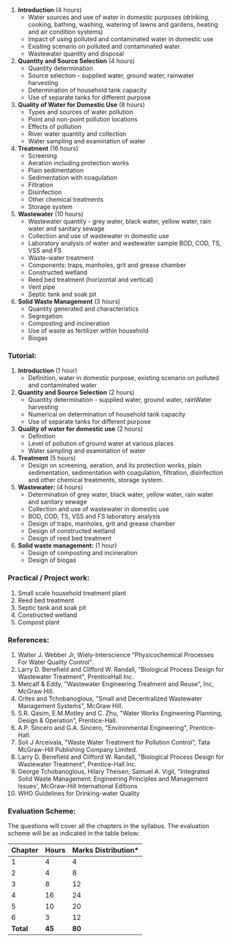 1. **Introduction** (4 hours)
    * Water sources and use of water in domestic purposes (drinking, cooking, bathing, washing, watering of lawns and gardens, heating and air condition systems)
    * Impact of using polluted and contaminated water in domestic use
    * Existing scenario on polluted and contaminated water.
    * Wastewater quantity and disposal
2. **Quantity and Source Selection** (4 hours)
    * Quantity determination
    * Source selection - supplied water, ground water, rainwater harvesting
    * Determination of household tank capacity
    * Use of separate tanks for different purpose
3. **Quality of Water for Domestic Use** (8 hours)
    * Types and sources of water pollution
    * Point and non-point pollution locations
    * Effects of pollution
    * River water quantity and collection
    * Water sampling and examination of water
4. **Treatment** (16 hours)
    * Screening
    * Aeration including protection works
    * Plain sedimentation
    * Sedimentation with coagulation
    * Filtration
    * Disinfection
    * Other chemical treatments
    * Storage system
5. **Wastewater** (10 hours)
    * Wastewater quantity - grey water, black water, yellow water, rain water and sanitary sewage
    * Collection and use of wastewater in domestic use
    * Laboratory analysis of water and wastewater sample BOD, COD, TS, VSS and FS
    * Waste-water treatment
    * Components: traps, manholes, grit and grease chamber
    * Constructed wetland
    * Reed bed treatment (horizontal and vertical)
    * Vent pipe
    * Septic tank and soak pit
6. **Solid Waste Management** (3 hours)
    * Quantity generated and characteristics
    * Segregation
    * Composting and incineration
    * Use of waste as fertilizer within household
    * Biogas

### Tutorial:

1. **Introduction** (1 hour)
    * Definition, water in domestic purpose, existing scenario on polluted and contaminated water
2. **Quantity and Source Selection** (2 hours)
    * Quantity determination - supplied water, ground water, rainWater harvesting
    * Numerical on determination of household tank capacity
    * Use of separate tanks for different purpose
3. **Quality of water for domestic use** (2 hours)
    * Definition
    * Level of pollution of ground water at various places
    * Water sampling and examination of water
4. **Treatment** (5 hours)
    * Design on screening, aeration, and its protection works, plain sedimentation, sedimentation with coagulation, filtration, disinfection and other chemical treatments, storage system.
5. **Wastewater:** (4 hours)
    * Determination of grey water, black water, yellow water, rain water and sanitary sewage
    * Collection and use of wastewater in domestic use
    * BOD, COD, TS, VSS and FS laboratory analysis
    * Design of traps, manholes, grit and grease chamber
    * Design of constructed wetland
    * Design of reed bed treatment
6. **Solid waste management:** (1 hour)
    * Design of composting and incineration
    * Design of biogas

### Practical / Project work:

1. Small scale household treatment plant
2. Reed bed treatment
3. Septic tank and soak pit
4. Constructed wetland
5. Compost plant

### References:

1. Walter J. Webber Jr, Wiely-Interscience "Physicochemical Processes For Water Quality Control".
2. Larry D. Benefield and Clifford W. Randall, "Biological Process Design for Wastewater Treatment", PrenticeHall Inc.
3. Metcalf & Eddy, "Wastewater Engineering Treatment and Reuse", Inc, McGraw Hill.
4. Crites and Tchobanoglous, "Small and Decentralized Wastewater Management Systems", McGraw Hill.
5. S.R. Qasim, E.M.Motley and C. Zhu, "Water Works Engineering Planning, Design & Operation", Prentice-Hall.
6. A.P. Sincero and G.A. Sincero, "Environmental Engineering", Prentice-Hall.
7. Soli J Arceivala, "Waste Water Treatment for Pollution Control", Tata McGraw-Hill Publishing Company Limited.
8. Larry D. Benefield and Clifford W. Randall, "Biological Process Design for Wastewater Treatment", Prentice-Hall Inc.
9. George Tchobanoglous, Hilary Theisen, Samuel A. Vigil, "Integrated Solid Waste Management: Engineering Principles and Management Issues', McGraw-Hill International Editions
10. WHO Guidelines for Drinking-water Quality

### Evaluation Scheme:

The questions will cover all the chapters in the syllabus. The evaluation scheme will be as indicated in the table below:

| Chapter   | Hours  | Marks Distribution* |
| --------- | ------ | ------------------- |
| 1         | 4      | 4                   |
| 2         | 4      | 8                   |
| 3         | 8      | 12                  |
| 4         | 16     | 24                  |
| 5         | 10     | 20                  |
| 6         | 3      | 12                  |
| **Total** | **45** | **80**              |

